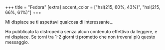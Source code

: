 +++
title = "Fedora"
[extra]
accent_color = ["hsl(215, 60%, 43%)", "hsl(215, 66%, 61%)"]
+++

Mi dispiace se ti aspettavi qualcosa di interessante...

Ho pubblicato la distropedia senza alcun contenuto effettivo da leggere, e mi dispiace. Se torni tra 1-2 giorni ti prometto che non troverai più questo messaggio.
